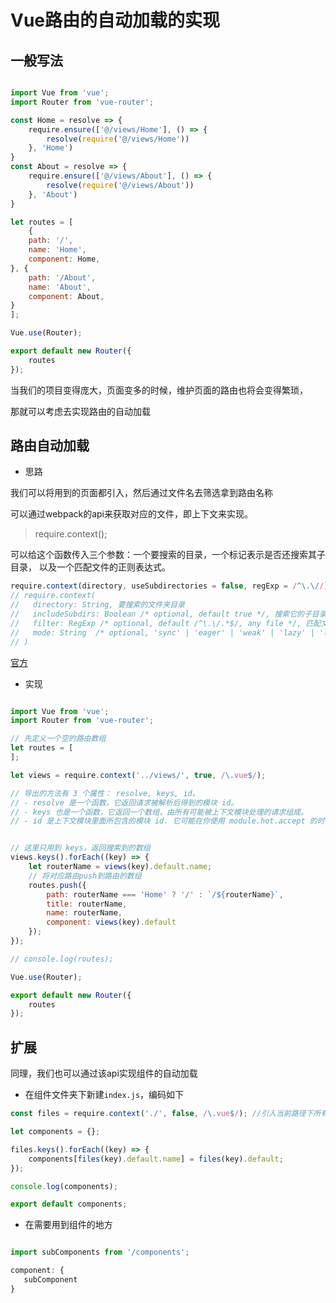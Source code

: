 # Vue路由的自动加载的实现

## 一般写法

```javascript

import Vue from 'vue';
import Router from 'vue-router';

const Home = resolve => {
    require.ensure(['@/views/Home'], () => {
        resolve(require('@/views/Home'))
    }, 'Home')
}
const About = resolve => {
    require.ensure(['@/views/About'], () => {
        resolve(require('@/views/About'))
    }, 'About')
}

let routes = [
    {
    path: '/',
    name: 'Home',
    component: Home,
}, {
    path: '/About',
    name: 'About',
    component: About,
}
];

Vue.use(Router);

export default new Router({
    routes
});
```

当我们的项目变得庞大，页面变多的时候，维护页面的路由也将会变得繁琐，

那就可以考虑去实现路由的自动加载

## 路由自动加载

- 思路

我们可以将用到的页面都引入，然后通过文件名去筛选拿到路由名称

可以通过webpack的api来获取对应的文件，即上下文来实现。

> require.context();

可以给这个函数传入三个参数：一个要搜索的目录，一个标记表示是否还搜索其子目录， 以及一个匹配文件的正则表达式。

```javascript
require.context(directory, useSubdirectories = false, regExp = /^\.\//);
// require.context(
//   directory: String, 要搜索的文件夹目录
//   includeSubdirs: Boolean /* optional, default true */, 搜索它的子目录
//   filter: RegExp /* optional, default /^\.\/.*$/, any file */, 匹配文件的正则表达式
//   mode: String  /* optional, 'sync' | 'eager' | 'weak' | 'lazy' | 'lazy-once', default 'sync' */
// )
```

[官方](https://webpack.docschina.org/guides/dependency-management/#require-context)

- 实现


```javascript

import Vue from 'vue';
import Router from 'vue-router';

// 先定义一个空的路由数组
let routes = [
];

let views = require.context('../views/', true, /\.vue$/);

// 导出的方法有 3 个属性： resolve, keys, id。
// - resolve 是一个函数，它返回请求被解析后得到的模块 id。
// - keys 也是一个函数，它返回一个数组，由所有可能被上下文模块处理的请求组成。
// - id 是上下文模块里面所包含的模块 id. 它可能在你使用 module.hot.accept 的时候被用到


// 这里只用到 keys，返回搜索到的数组
views.keys().forEach((key) => {
    let routerName = views(key).default.name;
    // 将对应路由push到路由的数组
    routes.push({
        path: routerName === 'Home' ? '/' : `/${routerName}`,
        title: routerName,
        name: routerName,
        component: views(key).default
    });
});

// console.log(routes);

Vue.use(Router);

export default new Router({
    routes
});
```

## 扩展

同理，我们也可以通过该api实现组件的自动加载

- 在组件文件夹下新建`index.js`，编码如下

```javascript
const files = require.context('./', false, /\.vue$/); //引入当前路径下所有的vue组件

let components = {};

files.keys().forEach((key) => {
    components[files(key).default.name] = files(key).default;
});

console.log(components);

export default components;

```

- 在需要用到组件的地方

```javascript

import subComponents from '/components';

component: {
   subComponent
}
```

